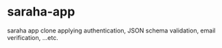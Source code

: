 # saraha-app
saraha app clone applying authentication, JSON schema validation, email verification, ...etc.
